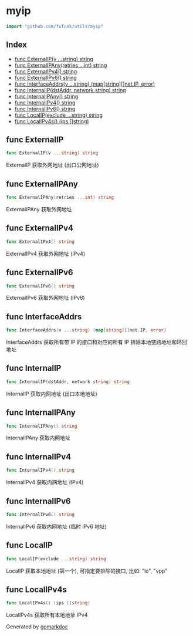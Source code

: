 <!-- Code generated by gomarkdoc. DO NOT EDIT -->

# myip

```go
import "github.com/fufuok/utils/myip"
```

## Index

- [func ExternalIP\(v ...string\) string](<#ExternalIP>)
- [func ExternalIPAny\(retries ...int\) string](<#ExternalIPAny>)
- [func ExternalIPv4\(\) string](<#ExternalIPv4>)
- [func ExternalIPv6\(\) string](<#ExternalIPv6>)
- [func InterfaceAddrs\(v ...string\) \(map\[string\]\[\]net.IP, error\)](<#InterfaceAddrs>)
- [func InternalIP\(dstAddr, network string\) string](<#InternalIP>)
- [func InternalIPAny\(\) string](<#InternalIPAny>)
- [func InternalIPv4\(\) string](<#InternalIPv4>)
- [func InternalIPv6\(\) string](<#InternalIPv6>)
- [func LocalIP\(exclude ...string\) string](<#LocalIP>)
- [func LocalIPv4s\(\) \(ips \[\]string\)](<#LocalIPv4s>)


<a name="ExternalIP"></a>
## func ExternalIP

```go
func ExternalIP(v ...string) string
```

ExternalIP 获取外网地址 \(出口公网地址\)

<a name="ExternalIPAny"></a>
## func ExternalIPAny

```go
func ExternalIPAny(retries ...int) string
```

ExternalIPAny 获取外网地址

<a name="ExternalIPv4"></a>
## func ExternalIPv4

```go
func ExternalIPv4() string
```

ExternalIPv4 获取外网地址 \(IPv4\)

<a name="ExternalIPv6"></a>
## func ExternalIPv6

```go
func ExternalIPv6() string
```

ExternalIPv6 获取外网地址 \(IPv6\)

<a name="InterfaceAddrs"></a>
## func InterfaceAddrs

```go
func InterfaceAddrs(v ...string) (map[string][]net.IP, error)
```

InterfaceAddrs 获取所有带 IP 的接口和对应的所有 IP 排除本地链路地址和环回地址

<a name="InternalIP"></a>
## func InternalIP

```go
func InternalIP(dstAddr, network string) string
```

InternalIP 获取内网地址 \(出口本地地址\)

<a name="InternalIPAny"></a>
## func InternalIPAny

```go
func InternalIPAny() string
```

InternalIPAny 获取内网地址

<a name="InternalIPv4"></a>
## func InternalIPv4

```go
func InternalIPv4() string
```

InternalIPv4 获取内网地址 \(IPv4\)

<a name="InternalIPv6"></a>
## func InternalIPv6

```go
func InternalIPv6() string
```

InternalIPv6 获取内网地址 \(临时 IPv6 地址\)

<a name="LocalIP"></a>
## func LocalIP

```go
func LocalIP(exclude ...string) string
```

LocalIP 获取本地地址 \(第一个\), 可指定要排除的接口, 比如: "lo", "vpp"

<a name="LocalIPv4s"></a>
## func LocalIPv4s

```go
func LocalIPv4s() (ips []string)
```

LocalIPv4s 获取所有本地地址 IPv4

Generated by [gomarkdoc](<https://github.com/princjef/gomarkdoc>)

